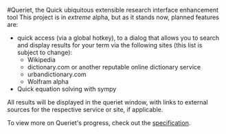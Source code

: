 #Queriet, the Quick ubiquitous extensible research interface enhancement tool
This project is in *extreme* alpha, but as it stands now, planned features are:

* quick access (via a global hotkey), to a dialog that allows you to search and display results for your term via the following sites (this list is subject to change):
  * Wikipedia
  * dictionary.com or another reputable online dictionary service
  * urbandictionary.com
  * Wolfram alpha
* Quick equation solving with sympy

All results will be displayed in the queriet window, with links to external sources for the respective service or site, if applicable.

To view more on Queriet's progress, check out the [specification](/spec.md).